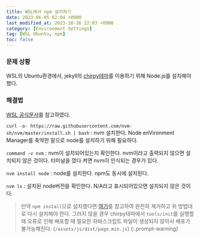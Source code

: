 ```yaml
---
title: WSL에서 npm 설치하기
date: 2023-06-05 02:04 +0900
last_modified_at: 2023-10-26 22:03 +0900
category: [Environment Settings]
tag: [WSL Ubuntu, npm]
toc: false
---
```


### 문제 상황

WSL의 Ubuntu환경에서, jekyll의 [chirpy테마](https://github.com/cotes2020/jekyll-theme-chirpy)를 이용하기 위해 Node.js를 설치해야 했다.

### 해결법

[WSL 공식문서](https://learn.microsoft.com/en-us/windows/dev-environment/javascript/nodejs-on-wsl#install-nvm-nodejs-and-npm)를 참고하였다.

`curl -o- https://raw.githubusercontent.com/nvm-sh/nvm/master/install.sh | bash`
: nvm 설치한다. Node enVironment Manager를 축약한 말으로 node를 설치하기 위해 필요하다.

`command -v nvm`
: nvm이 설치되어있는지 확인한다. nvm이라고 출력되지 않으면 설치되지 않은 것이다. 터미널을 껐다 켜면 nvm이 인식되는 경우가 있다.

`nvm install node`
: node를 설치한다. npm도 동시에 설치된다.

`nvm ls`
: 설치된 node버전을 확인한다. N/A라고 표시되어있으면 설치되지 않은 것이다.

> 만약 `npm install`으로 설치했다면 [여기](https://sudo-minz.tistory.com/96)를 참고하여 완전히 제거하고 위 방법대로 다시 설치해야 한다. 그러지 않을 경우 chirpy테마에서 `tools/init`를 실행할 때 오류로 인해 배포할 때 필요한 자바스크립트 파일이 생성되지 않아서 배포가 불가능해진다. (`/assets/js/dist/page.min.js`)
{:.prompt-warning}